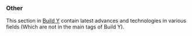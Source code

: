 ### Other

This section in [Build Y](https://buildy.necrozmalabs.com/) contain latest advances and technologies in various fields (Which are not in the main tags of Build Y).
